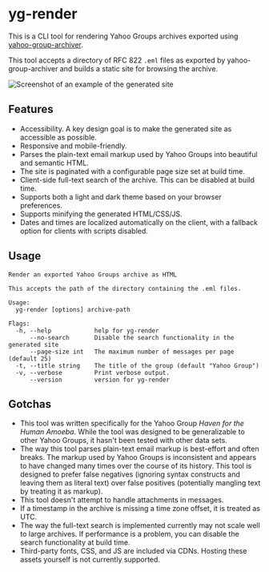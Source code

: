 # yg-render

This is a CLI tool for rendering Yahoo Groups archives exported using
[yahoo-group-archiver](https://github.com/IgnoredAmbience/yahoo-group-archiver).

This tool accepts a directory of RFC 822 `.eml` files as exported by
yahoo-group-archiver and builds a static site for browsing the archive.

![Screenshot of an example of the generated site](./docs/hha-screenshot.png)

## Features

- Accessibility. A key design goal is to make the generated site as accessible
  as possible.
- Responsive and mobile-friendly.
- Parses the plain-text email markup used by Yahoo Groups into beautiful and
  semantic HTML.
- The site is paginated with a configurable page size set at build time.
- Client-side full-text search of the archive. This can be disabled at build
  time.
- Supports both a light and dark theme based on your browser preferences.
- Supports minifying the generated HTML/CSS/JS.
- Dates and times are localized automatically on the client, with a fallback
  option for clients with scripts disabled.

## Usage

```
Render an exported Yahoo Groups archive as HTML

This accepts the path of the directory containing the .eml files.

Usage:
  yg-render [options] archive-path

Flags:
  -h, --help            help for yg-render
      --no-search       Disable the search functionality in the generated site
      --page-size int   The maximum number of messages per page (default 25)
  -t, --title string    The title of the group (default "Yahoo Group")
  -v, --verbose         Print verbose output.
      --version         version for yg-render
```

## Gotchas

- This tool was written specifically for the Yahoo Group *Haven for the Human
  Amoeba*. While the tool was designed to be generalizable to other Yahoo
  Groups, it hasn't been tested with other data sets.
- The way this tool parses plain-text email markup is best-effort and often
  breaks. The markup used by Yahoo Groups is inconsistent and appears to have
  changed many times over the course of its history. This tool is designed to
  prefer false negatives (ignoring syntax constructs and leaving them as
  literal text) over false positives (potentially mangling text by treating it
  as markup).
- This tool doesn't attempt to handle attachments in messages.
- If a timestamp in the archive is missing a time zone offset, it is treated as
  UTC.
- The way the full-text search is implemented currently may not scale well to
  large archives. If performance is a problem, you can disable the search
  functionality at build time.
- Third-party fonts, CSS, and JS are included via CDNs. Hosting these assets
  yourself is not currently supported.

